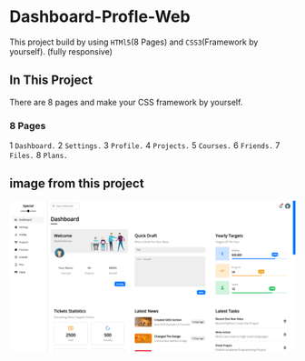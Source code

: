 # Dashboard-Profle-Web
This project build by using `HTMl5`(8 Pages) and `CSS3`(Framework by yourself). (fully responsive)

## In This Project 
There are 8 pages and make your CSS framework by yourself.
### 8 Pages 
1 `Dashboard.`
2 `Settings.`
3 `Profile.`
4 `Projects.`
5 `Courses.`
6 `Friends.`
7 `Files.`
8 `Plans.`

## image from this project
![project-image](/images/admin-dashboard.png)



